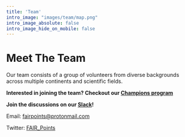 ```yaml
---
title: 'Team'
intro_image: "images/team/map.png"
intro_image_absolute: false
intro_image_hide_on_mobile: false
---
```


# Meet The Team
Our team consists of a group of volunteers from diverse backgrounds across multiple continents and scientific fields.

**Interested in joining the team? Checkout our [Champions program](https://www.fairpoints.org/champions/)**

**Join the discussions on our [Slack](https://join.slack.com/t/fairpoints/shared_invite/zt-yaw3p6xd-4xIq7LXCEBKPME0DP_AiGg)!**

Email: [fairpoints@protonmail.com](mailto:fairpoints@protonmail.com)

Twitter: [FAIR_Points](https://www.fairpoints.org/#:~:text=Twitter-,FAIR_Points,-NEWSLETTER%20SIGN%2DUP)

